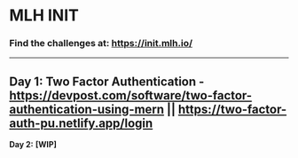 # MLH INIT

### Find the challenges at: https://init.mlh.io/
___

**Day 1:** Two Factor Authentication - https://devpost.com/software/two-factor-authentication-using-mern || https://two-factor-auth-pu.netlify.app/login
---

**Day 2:** **[WIP]**
